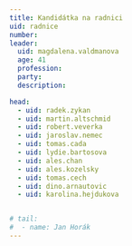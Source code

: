 ```yaml
---
title: Kandidátka na radnici
uid: radnice
number: 
leader:
  uid: magdalena.valdmanova 
  age: 41
  profession: 
  party:
  description: 

head: 
  - uid: radek.zykan
  - uid: martin.altschmid
  - uid: robert.veverka
  - uid: jaroslav.nemec
  - uid: tomas.cada
  - uid: lydie.bartosova 
  - uid: ales.chan
  - uid: ales.kozelsky
  - uid: tomas.cech
  - uid: dino.arnautovic
  - uid: karolina.hejdukova


# tail: 
#  - name: Jan Horák
---
```

